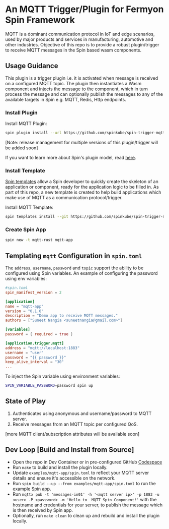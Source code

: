 # An MQTT Trigger/Plugin for Fermyon Spin Framework

MQTT is a dominant communication protocol in IoT and edge scenarios, used by major products and services in manufacturing, automotive and other industries.
Objective of this repo is to provide a robust plugin/trigger to receive MQTT messages in the Spin based wasm components.

## Usage Guidance

This plugin is a trigger plugin i.e. it is activated when message is received on a configured MQTT topic.
The plugin then instantiates a Wasm component and injects the message to the component, which in turn process the message and can optionally publish the messages to any of the available targets in Spin e.g. MQTT, Redis, Http endpoints.

### Install Plugin

Install MQTT Plugin:

```bash
spin plugin install --url https://github.com/spinkube/spin-trigger-mqtt/releases/download/canary/trigger-mqtt.json --yes
```

[Note: release management for multiple versions of this plugin/trigger will be added soon]

If you want to learn more about Spin's plugin model, read [here](https://www.fermyon.com/blog/managing-spin-templates-and-plugins).

### Install Template

[Spin templates](https://www.fermyon.com/blog/managing-spin-templates-and-plugins) allow a Spin developer to quickly create the skeleton of an application or component, ready for the application logic to be filled in. As part of this repo, a new template is created to help build applications which make use of MQTT as a communication protocol/trigger.

Install MQTT Template:

```bash
spin templates install --git https://github.com/spinkube/spin-trigger-mqtt --upgrade
```

### Create Spin App

```bash
spin new -t mqtt-rust mqtt-app
```

## Templating `mqtt` Configuration in `spin.toml`

The `address`, `username`, `password` and `topic` support the ability to be configured using Spin variables. An example of configuring the password using env variables:

```toml
#spin.toml
spin_manifest_version = 2

[application]
name = "mqtt-app"
version = "0.1.0"
description = "Demo app to receive MQTT messages."
authors = ["Suneet Nangia <suneetnangia@gmail.com>"]

[variables]
password = { required = true }

[application.trigger.mqtt]
address = "mqtt://localhost:1883"
username = "user"
password = "{{ password }}"
keep_alive_interval = "30"
...
```

To inject the Spin variable using environment variables:

```bash
SPIN_VARIABLE_PASSWORD=password spin up
```

## State of Play

1. Authenticates using anonymous and username/password to MQTT server.
2. Receive messages from an MQTT topic per configured QoS.

[more MQTT client/subscription attributes will be available soon]

## Dev Loop [Build and Install from Source]

* Open the repo in Dev Container or in pre-configured GitHub [Codespace](https://codespaces.new/spinkube/spin-trigger-mqtt)
* Run ```make``` to build and install the plugin locally.
* Update ```examples/mqtt-app/spin.toml``` to reflect your MQTT server details and ensure it's accessible on the network.
* Run ```spin build --up --from examples/mqtt-app/spin.toml``` to run the example Spin app.
* Run ```mqttx pub -t 'messages-in01' -h '<mqtt server ip>' -p 1883 -u <user> -P <password> -m 'Hello to  MQTT Spin Component!'``` with the hostname and credentials for your server, to publish the message which is then received by Spin app.
* Optionally, run ```make clean``` to clean up and rebuild and install the plugin locally.
